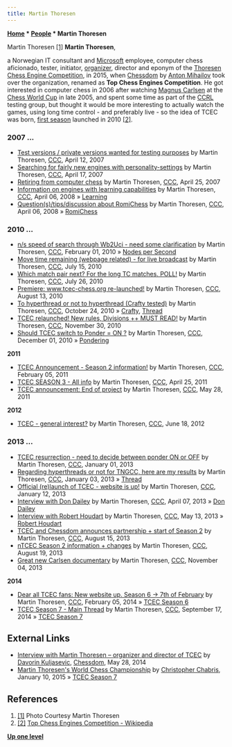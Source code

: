 ```yaml
---
title: Martin Thoresen
---
```

**[Home](Home "Home") \* [People](People "People") \* Martin Thoresen**



 [](File:MartinThoresen.jpg) Martin Thoresen <a id="cite-note-1" href="#cite-ref-1">[1]</a> 
**Martin Thoresen**,  

a Norwegian IT consultant and [Microsoft](Microsoft "Microsoft") employee, computer chess aficionado, tester, initiator, [organizer](Category:Tournament_Director "Category:Tournament Director"), director and eponym of the [Thoresen Chess Engine Competition](TCEC "TCEC"), in 2015,
when [Chessdom](index.php?title=Chessdom&action=edit&redlink=1 "Chessdom (page does not exist)") by [Anton Mihailov](Anton_Mihailov "Anton Mihailov") took over the organization, renamed as **Top Chess Engines Competition**.
He got interested in computer chess in 2006 after watching [Magnus Carlsen](https://en.wikipedia.org/wiki/Magnus_Carlsen) at the [Chess World Cup](https://en.wikipedia.org/wiki/Chess_World_Cup_2005) in late 2005, 
and spent some time as part of the [CCRL](CCRL "CCRL") testing group, but thought it would be more interesting to actually watch the games, using long time control - and preferably live - so the idea of TCEC was born, [first season](TCEC_Season_1 "TCEC Season 1") launched in 2010 <a id="cite-note-2" href="#cite-ref-2">[2]</a>. 



### 2007 ...


* [Test versions / private versions wanted for testing purposes](http://www.talkchess.com/forum/viewtopic.php?t=13054) by Martin Thoresen, [CCC](CCC "CCC"), April 12, 2007
* [Searching for fairly new engines with personality-settings](http://www.talkchess.com/forum/viewtopic.php?t=13186) by Martin Thoresen, [CCC](CCC "CCC"), April 17, 2007
* [Retiring from computer chess](http://www.talkchess.com/forum/viewtopic.php?t=13384) by Martin Thoresen, [CCC](CCC "CCC"), April 25, 2007
* [Information on engines with learning capabilities](http://www.talkchess.com/forum/viewtopic.php?t=20549) by Martin Thoresen, [CCC](CCC "CCC"), April 06, 2008 » [Learning](Learning "Learning")
* [Question(s)/tips/discussion about RomiChess](http://www.talkchess.com/forum/viewtopic.php?t=20553) by Martin Thoresen, [CCC](CCC "CCC"), April 06, 2008 » [RomiChess](RomiChess "RomiChess")


### 2010 ...


* [n/s speed of search through Wb2Uci - need some clarification](http://www.talkchess.com/forum/viewtopic.php?t=32256) by Martin Thoresen, [CCC](CCC "CCC"), February 01, 2010 » [Nodes per Second](Nodes_per_Second "Nodes per Second")
* [Move time remaining (webpage related) - for live broadcast](http://www.talkchess.com/forum/viewtopic.php?t=35451) by Martin Thoresen, [CCC](CCC "CCC"), July 15, 2010
* [Which match pair next? For the long TC matches. POLL!](http://www.talkchess.com/forum/viewtopic.php?t=35581) by Martin Thoresen, [CCC](CCC "CCC"), July 26, 2010
* [Premiere: www.tcec-chess.org re-launched!](http://www.talkchess.com/forum/viewtopic.php?t=35791) by Martin Thoresen, [CCC](CCC "CCC"), August 13, 2010
* [To hyperthread or not to hyperthread (Crafty tested)](http://www.talkchess.com/forum/viewtopic.php?t=36465) by Martin Thoresen, [CCC](CCC "CCC"), October 24, 2010 » [Crafty](Crafty "Crafty"), [Thread](Thread "Thread")
* [TCEC relaunched! New rules, Divisions ++ MUST READ!](http://www.talkchess.com/forum/viewtopic.php?t=36865) by Martin Thoresen, [CCC](CCC "CCC"), November 30, 2010
* [Should TCEC switch to Ponder = ON ?](http://www.talkchess.com/forum/viewtopic.php?t=36888) by Martin Thoresen, [CCC](CCC "CCC"), December 01, 2010 » [Pondering](Pondering "Pondering")


**2011**



* [TCEC Announcement - Season 2 information!](http://www.talkchess.com/forum/viewtopic.php?t=37948) by Martin Thoresen, [CCC](CCC "CCC"), February 05, 2011
* [TCEC SEASON 3 - All info](http://www.talkchess.com/forum/viewtopic.php?t=38876) by Martin Thoresen, [CCC](CCC "CCC"), April 25, 2011
* [TCEC announcement: End of project](http://www.talkchess.com/forum/viewtopic.php?t=39217) by Martin Thoresen, [CCC](CCC "CCC"), May 28, 2011


**2012**



* [TCEC - general interest?](http://www.talkchess.com/forum/viewtopic.php?t=44108) by Martin Thoresen, [CCC](CCC "CCC"), June 18, 2012


### 2013 ...


* [TCEC resurrection - need to decide between ponder ON or OFF](http://www.talkchess.com/forum/viewtopic.php?t=46708) by Martin Thoresen, [CCC](CCC "CCC"), January 01, 2013
* [Regarding hyperthreads or not for TNGCC, here are my results](http://www.talkchess.com/forum/viewtopic.php?t=46739) by Martin Thoresen, [CCC](CCC "CCC"), January 03, 2013 » [Thread](Thread "Thread")
* [Official (re)launch of TCEC - website is up!](http://www.talkchess.com/forum/viewtopic.php?t=46861) by Martin Thoresen, [CCC](CCC "CCC"), January 12, 2013
* [Interview with Don Dailey](http://www.talkchess.com/forum/viewtopic.php?t=47724) by Martin Thoresen, [CCC](CCC "CCC"), April 07, 2013 » [Don Dailey](Don_Dailey "Don Dailey")
* [Interview with Robert Houdart](http://www.talkchess.com/forum/viewtopic.php?t=47985) by Martin Thoresen, [CCC](CCC "CCC"), May 13, 2013 » [Robert Houdart](Robert_Houdart "Robert Houdart")
* [TCEC and Chessdom announces partnership + start of Season 2](http://www.talkchess.com/forum/viewtopic.php?t=48970) by Martin Thoresen, [CCC](CCC "CCC"), August 15, 2013
* [nTCEC Season 2 information + changes](http://www.talkchess.com/forum/viewtopic.php?t=49020) by Martin Thoresen, [CCC](CCC "CCC"), August 19, 2013
* [Great new Carlsen documentary](http://www.talkchess.com/forum/viewtopic.php?t=49935) by Martin Thoresen, [CCC](CCC "CCC"), November 04, 2013


**2014**



* [Dear all TCEC fans: New website up. Season 6 -> 7th of February](http://www.talkchess.com/forum/viewtopic.php?t=51173) by Martin Thoresen, [CCC](CCC "CCC"), February 05, 2014 » [TCEC Season 6](TCEC_Season_6 "TCEC Season 6")
* [TCEC Season 7 - Main Thread](http://www.talkchess.com/forum/viewtopic.php?t=53731) by Martin Thoresen, [CCC](CCC "CCC"), September 17, 2014 » [TCEC Season 7](TCEC_Season_7 "TCEC Season 7")


## External Links


* [Interview with Martin Thoresen – organizer and director of TCEC](http://www.chessdom.com/interview-with-martin-thoresen-organizer-and-director-of-tcec/) by [Davorin Kuljasevic](http://hr.wikipedia.org/wiki/Davorin_Kulja%C5%A1evi%C4%87), [Chessdom](index.php?title=Chessdom&action=edit&redlink=1 "Chessdom (page does not exist)"), May 28, 2014
* [Martin Thoresen's World Chess Championship](http://blog.chabris.com/2015/01/martin-thoresens-world-chess.html) by [Christopher Chabris](Christopher_Chabris "Christopher Chabris"), January 10, 2015 » [TCEC Season 7](TCEC_Season_7 "TCEC Season 7")


## References


1. <a id="cite-ref-1" href="#cite-note-1">[1]</a> Photo Courtesy Martin Thoresen
2. <a id="cite-ref-2" href="#cite-note-2">[2]</a> [Top Chess Engines Competition - Wikipedia](https://en.wikipedia.org/wiki/Top_Chess_Engine_Championship)

**[Up one level](People "People")**







 
